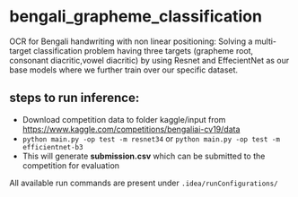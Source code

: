 # bengali_grapheme_classification
OCR for Bengali handwriting with non linear positioning: Solving a multi-target classification problem having three targets (grapheme root, consonant diacritic,vowel diacritic) by using Resnet and EffecientNet as our base models where we further train over our specific dataset.

## steps to run inference:
- Download competition data to folder kaggle/input from https://www.kaggle.com/competitions/bengaliai-cv19/data
- ```python main.py -op test -m resnet34``` or ```python main.py -op test -m efficientnet-b3```
- This will generate **submission.csv** which can be submitted to the competition for evaluation

All available run commands are present under ```.idea/runConfigurations/```

